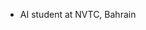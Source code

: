 - AI student at NVTC, Bahrain

<!---
AL-Sayed1/AL-Sayed1 is a ✨ special ✨ repository because its `README.md` (this file) appears on your GitHub profile.
You can click the Preview link to take a look at your changes.
--->
